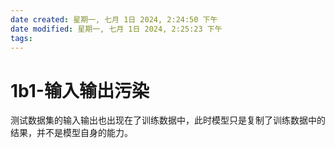 ```yaml
---
date created: 星期一, 七月 1日 2024, 2:24:50 下午
date modified: 星期一, 七月 1日 2024, 2:25:23 下午
tags: 
---
```


# 1b1-输入输出污染

测试数据集的输入输出也出现在了训练数据中，此时模型只是复制了训练数据中的结果，并不是模型自身的能力。